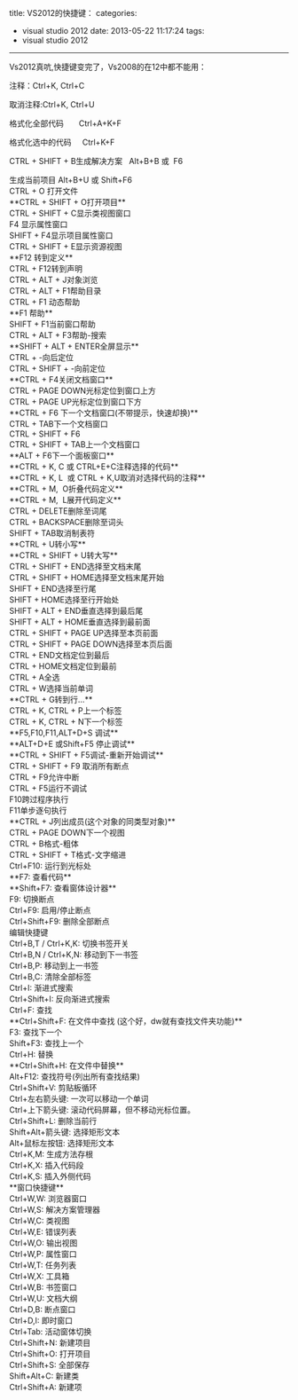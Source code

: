 title: VS2012的快捷键：
categories:
  - visual studio 2012
date: 2013-05-22 11:17:24
tags:
  - visual studio 2012
---

Vs2012真吭,快捷键变完了，Vs2008的在12中都不能用：

注释：Ctrl+K, Ctrl+C

取消注释:Ctrl+K, Ctrl+U

格式化全部代码       Ctrl+A+K+F

格式化选中的代码     Ctrl+K+F

CTRL + SHIFT + B生成解决方案   Alt+B+B 或  F6
<div>生成当前项目 Alt+B+U 或 Shift+F6</div>
<div>CTRL + O 打开文件</div>
<div>**CTRL + SHIFT + O打开项目**</div>
<div>CTRL + SHIFT + C显示类视图窗口</div>
<div>F4 显示属性窗口</div>
<div>SHIFT + F4显示项目属性窗口</div>
<div>CTRL + SHIFT + E显示资源视图</div>
<div>**F12 转到定义**</div>
<div>CTRL + F12转到声明</div>
<div>CTRL + ALT + J对象浏览</div>
<div>CTRL + ALT + F1帮助目录</div>
<div>CTRL + F1 动态帮助</div>
<div>**F1 帮助**</div>
<div>SHIFT + F1当前窗口帮助</div>
<div>CTRL + ALT + F3帮助-搜索</div>
<div>**SHIFT + ALT + ENTER全屏显示**</div>
<div>CTRL + -向后定位</div>
<div>CTRL + SHIFT + -向前定位</div>
<div>**CTRL + F4关闭文档窗口**</div>
<div>CTRL + PAGE DOWN光标定位到窗口上方</div>
<div>CTRL + PAGE UP光标定位到窗口下方</div>
<div>**CTRL + F6 下一个文档窗口(不带提示，快速却换)**</div>
<div>CTRL + TAB下一个文档窗口</div>
<div>CTRL + SHIFT + F6</div>
<div>CTRL + SHIFT + TAB上一个文档窗口</div>
<div>**ALT + F6下一个面板窗口**</div>
<div>
<div>**CTRL + K, C 或 CTRL+E+C注释选择的代码**</div>
</div>
<div>**CTRL + K, L  或 CTRL + K,U取消对选择代码的注释**</div>
<div>**CTRL + M,  O折叠代码定义**</div>
<div>**CTRL + M,  L展开代码定义**</div>
<div>CTRL + DELETE删除至词尾</div>
<div>CTRL + BACKSPACE删除至词头</div>
<div>SHIFT + TAB取消制表符</div>
<div>**CTRL + U转小写**</div>
<div>**CTRL + SHIFT + U转大写**</div>
<div>CTRL + SHIFT + END选择至文档末尾</div>
<div>CTRL + SHIFT + HOME选择至文档末尾开始</div>
<div>SHIFT + END选择至行尾</div>
<div>SHIFT + HOME选择至行开始处</div>
<div>SHIFT + ALT + END垂直选择到最后尾</div>
<div>SHIFT + ALT + HOME垂直选择到最前面</div>
<div>CTRL + SHIFT + PAGE UP选择至本页前面</div>
<div>CTRL + SHIFT + PAGE DOWN选择至本页后面</div>
<div>CTRL + END文档定位到最后</div>
<div>CTRL + HOME文档定位到最前</div>
<div>CTRL + A全选</div>
<div>CTRL + W选择当前单词</div>
<div></div>
<div>**CTRL + G转到行…**</div>
<div>CTRL + K, CTRL + P上一个标签</div>
<div>CTRL + K, CTRL + N下一个标签</div>
<div>**F5,F10,F11,ALT+D+S 调试**</div>
<div>**ALT+D+E 或Shift+F5 停止调试**</div>
<div>
<div>**CTRL + SHIFT + F5调试-重新开始调试**</div>
</div>
<div>CTRL + SHIFT + F9 取消所有断点</div>
<div>CTRL + F9允许中断</div>
<div>CTRL + F5运行不调试</div>
<div>F10跨过程序执行</div>
<div>F11单步逐句执行</div>
<div>**CTRL + J列出成员(这个对象的同类型对象)**</div>
<div>CTRL + PAGE DOWN下一个视图</div>
<div>CTRL + B格式-粗体</div>
<div>CTRL + SHIFT + T格式-文字缩进</div>
<div>
<div>Ctrl+F10: 运行到光标处</div>
</div>
<div>**F7: 查看代码**</div>
<div>**Shift+F7: 查看窗体设计器**</div>
<div>F9: 切换断点</div>
<div>Ctrl+F9: 启用/停止断点</div>
<div>Ctrl+Shift+F9: 删除全部断点</div>
<div>编辑快捷键</div>
<div>Ctrl+B,T / Ctrl+K,K: 切换书签开关</div>
<div>Ctrl+B,N / Ctrl+K,N: 移动到下一书签</div>
<div>Ctrl+B,P: 移动到上一书签</div>
<div>Ctrl+B,C: 清除全部标签</div>
<div>Ctrl+I: 渐进式搜索</div>
<div>Ctrl+Shift+I: 反向渐进式搜索</div>
<div>Ctrl+F: 查找</div>
<div>**Ctrl+Shift+F: 在文件中查找 (这个好，dw就有查找文件夹功能)**</div>
<div>F3: 查找下一个</div>
<div>Shift+F3: 查找上一个</div>
<div>Ctrl+H: 替换</div>
<div>**Ctrl+Shift+H: 在文件中替换**</div>
<div>Alt+F12: 查找符号(列出所有查找结果)</div>
<div>Ctrl+Shift+V: 剪贴板循环</div>
<div>Ctrl+左右箭头键: 一次可以移动一个单词</div>
<div>Ctrl+上下箭头键: 滚动代码屏幕，但不移动光标位置。</div>
<div>Ctrl+Shift+L: 删除当前行</div>
<div>Shift+Alt+箭头键: 选择矩形文本</div>
<div>Alt+鼠标左按钮: 选择矩形文本</div>
<div>Ctrl+K,M: 生成方法存根</div>
<div>Ctrl+K,X: 插入代码段</div>
<div>Ctrl+K,S: 插入外侧代码</div>
<div>**窗口快捷键**</div>
<div>Ctrl+W,W: 浏览器窗口</div>
<div>Ctrl+W,S: 解决方案管理器</div>
<div>Ctrl+W,C: 类视图</div>
<div>Ctrl+W,E: 错误列表</div>
<div>Ctrl+W,O: 输出视图</div>
<div>Ctrl+W,P: 属性窗口</div>
<div>Ctrl+W,T: 任务列表</div>
<div>Ctrl+W,X: 工具箱</div>
<div>Ctrl+W,B: 书签窗口</div>
<div>Ctrl+W,U: 文档大纲</div>
<div>Ctrl+D,B: 断点窗口</div>
<div>Ctrl+D,I: 即时窗口</div>
<div>Ctrl+Tab: 活动窗体切换</div>
<div>Ctrl+Shift+N: 新建项目</div>
<div>Ctrl+Shift+O: 打开项目</div>
<div>Ctrl+Shift+S: 全部保存</div>
<div>Shift+Alt+C: 新建类</div>
<div>Ctrl+Shift+A: 新建项</div>
&nbsp;